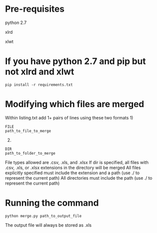 # Pre-requisites
python 2.7

xlrd

xlwt

# If you have python 2.7 and pip but not xlrd and xlwt
`pip install -r requirements.txt`

# Modifying which files are merged
Within listing.txt add 1+ pairs of lines using these two formats
1)
```
FILE
path_to_file_to_merge
```

2)
```
DIR
path_to_folder_to_merge
```

File types allowed are .csv, .xls, and .xlsx
If dir is specified, all files with .csv, .xls, or .xlsx extensions in the directory will be merged
All files explicitly specified must include the extension and a path (use ./ to represent the current path)
All directories must include the path (use ./ to represent the current path)

# Running the command
`python merge.py path_to_output_file`

The output file will always be stored as .xls
